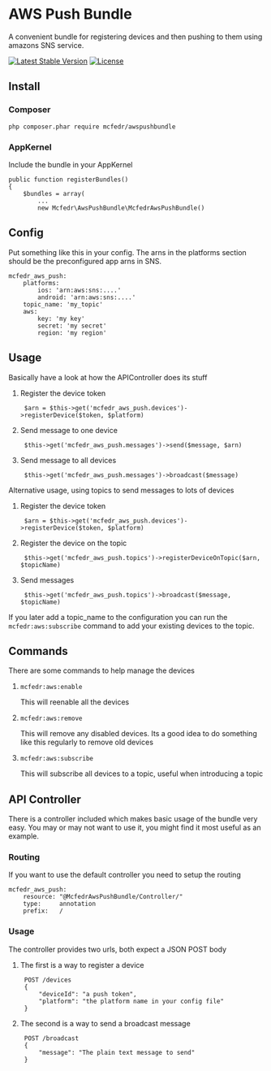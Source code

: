 # AWS Push Bundle

A convenient bundle for registering devices and then pushing to them using amazons SNS service.

[![Latest Stable Version](https://poser.pugx.org/mcfedr/awspushbundle/v/stable.png)](https://packagist.org/packages/mcfedr/awspushbundle)
[![License](https://poser.pugx.org/mcfedr/awspushbundle/license.png)](https://packagist.org/packages/mcfedr/awspushbundle)

## Install

### Composer

    php composer.phar require mcfedr/awspushbundle

### AppKernel

Include the bundle in your AppKernel

    public function registerBundles()
    {
        $bundles = array(
            ...
            new Mcfedr\AwsPushBundle\McfedrAwsPushBundle()

## Config

Put something like this in your config. The arns in the platforms section should be the preconfigured app arns in SNS.

    mcfedr_aws_push:
        platforms:
            ios: 'arn:aws:sns:....'
            android: 'arn:aws:sns:....'
        topic_name: 'my_topic'
        aws:
            key: 'my key'
            secret: 'my secret'
            region: 'my region'

## Usage

Basically have a look at how the APIController does its stuff

1. Register the device token

        $arn = $this->get('mcfedr_aws_push.devices')->registerDevice($token, $platform)

1. Send message to one device

        $this->get('mcfedr_aws_push.messages')->send($message, $arn)

1. Send message to all devices

        $this->get('mcfedr_aws_push.messages')->broadcast($message)


Alternative usage, using topics to send messages to lots of devices

1. Register the device token

        $arn = $this->get('mcfedr_aws_push.devices')->registerDevice($token, $platform)

1. Register the device on the topic

        $this->get('mcfedr_aws_push.topics')->registerDeviceOnTopic($arn, $topicName)

1. Send messages

        $this->get('mcfedr_aws_push.topics')->broadcast($message, $topicName)

If you later add a topic_name to the configuration you can run the `mcfedr:aws:subscribe` command to add your existing
devices to the topic.

## Commands

There are some commands to help manage the devices

1. `mcfedr:aws:enable`

    This will reenable all the devices

1. `mcfedr:aws:remove`

    This will remove any disabled devices. Its a good idea to do something like this regularly to remove old devices

1. `mcfedr:aws:subscribe`

    This will subscribe all devices to a topic, useful when introducing a topic

## API Controller

There is a controller included which makes basic usage of the bundle very easy. You may or may not want to use it,
you might find it most useful as an example.

### Routing

If you want to use the default controller you need to setup the routing

    mcfedr_aws_push:
        resource: "@McfedrAwsPushBundle/Controller/"
        type:     annotation
        prefix:   /

### Usage

The controller provides two urls, both expect a JSON POST body

1. The first is a way to register a device

        POST /devices
        {
            "deviceId": "a push token",
            "platform": "the platform name in your config file"
        }

1. The second is a way to send a broadcast message

        POST /broadcast
        {
            "message": "The plain text message to send"
        }
